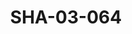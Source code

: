 ---
pid: SHA-03-064
title: SHA-03-064
language: en
collection: Sharhabil Ahmed
original_label: 
rights: Sharhabil Ahmed
location_of_original: Sharhabil Ahmed
photographer_or_studio: 
scanned_from: photograph 10.1 by 15.1
_date: late 1990s
location: Holland
description: Shihab Sharhabil and five others around a table
additional_notes: 
permission_display: 'yes'
on_server: 'no'
on_website: 'no'
permalink: /archive/en/sha-03-064.html
layout: photo-page
---
